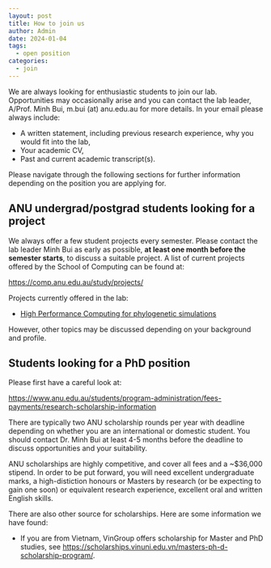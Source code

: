 ```yaml
---
layout: post
title: How to join us
author: Admin
date: 2024-01-04
tags:
  - open position
categories: 
  - join
---
```


We are always looking for enthusiastic students to join our lab.
Opportunities may occasionally arise and you can contact the lab
leader, A/Prof. Minh Bui, m.bui (at) anu.edu.au for more details. 
In your email please always include:

* A written statement, including previous research experience, why you would fit into the lab,
* Your academic CV,
* Past and current academic transcript(s).

Please navigate through the following sections for further information
depending on the position you are applying for.

## ANU undergrad/postgrad students looking for a project

We always offer a few student projects every semester. Please contact
the lab leader Minh Bui as early as possible, __at least one month before the semester starts__, 
to discuss a suitable project. A list of current projects offered by
the School of Computing can be found at:

<https://comp.anu.edu.au/study/projects/>

Projects currently offered in the lab:

* [High Performance Computing for phylogenetic simulations](https://comp.anu.edu.au/study/projects/high-performance-computing-for-phylogenetic-simulations/)

However, other topics may be discussed depending on your background and profile.

## Students looking for a PhD position

Please first have a careful look at:

<https://www.anu.edu.au/students/program-administration/fees-payments/research-scholarship-information>

There are typically two ANU scholarship rounds per year with deadline depending
on whether you are an international or domestic student.
You should contact Dr. Minh Bui at least 4-5 months before the deadline to discuss
opportunities and your suitability. 

ANU scholarships are highly competitive, and cover all fees
and a ~$36,000 stipend. In order to be put forward, you will need
excellent undergraduate marks, a high-distiction honours or Masters by
research (or be expecting to gain one soon) or
equivalent research experience, excellent oral and written English skills.

There are also other source for scholarships. Here are some information
we have found:

* If you are from Vietnam, VinGroup offers scholarship for Master and PhD studies, see
  <https://scholarships.vinuni.edu.vn/masters-ph-d-scholarship-program/>.

